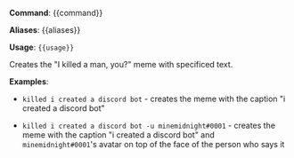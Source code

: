 **Command**: {{command}}

**Aliases**: {{aliases}}

**Usage**: `{{usage}}`


Creates the "I killed a man, you?" meme with specificed text.


**Examples**:

* `killed i created a discord bot` - creates the meme with the caption "i created a discord bot"

* `killed i created a discord bot -u minemidnight#0001` - creates the meme with the caption "i created a discord bot" and `minemidnight#0001`'s avatar on top of the face of the person who says it
